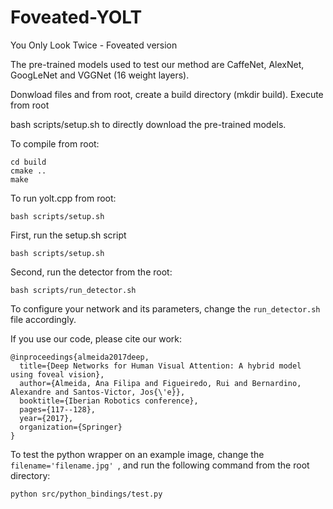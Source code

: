 # Foveated-YOLT
You Only Look Twice - Foveated version

The pre-trained models used to test our method are CaffeNet, AlexNet, GoogLeNet and VGGNet (16 weight layers).



Donwload files and from root, create a build directory (mkdir build).
Execute from root

bash scripts/setup.sh to directly download the pre-trained models.

To compile from root: 

```
cd build
cmake ..
make
```

To run yolt.cpp from root:

```
bash scripts/setup.sh
```

First, run the setup.sh script
```
bash scripts/setup.sh
```
Second, run the detector from the root:

```
bash scripts/run_detector.sh
```

To configure your network and its parameters, change the ```run_detector.sh``` file accordingly.

If you use our code, please cite our work:

```
@inproceedings{almeida2017deep,
  title={Deep Networks for Human Visual Attention: A hybrid model using foveal vision},
  author={Almeida, Ana Filipa and Figueiredo, Rui and Bernardino, Alexandre and Santos-Victor, Jos{\'e}},
  booktitle={Iberian Robotics conference},
  pages={117--128},
  year={2017},
  organization={Springer}
}
```

To test the python wrapper on an example image, change the ```filename='filename.jpg' ```, and run the following command from the root directory:

```
python src/python_bindings/test.py
```


